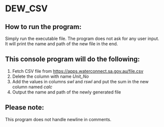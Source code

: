 # DEW_CSV

## How to run the program:

Simply run the executable file. The program does not ask for any user input. It will print the name and path of the new file in the end.

## This console program will do the following:

1. Fetch CSV file from https://apps.waterconnect.sa.gov.au/file.csv
1. Delete the column with name _Unit_No_
1. Add the values in columns _swl_ and _rswl_ and put the sum in the new column named _calc_
1. Output the name and path of the newly generated file

## Please note:

This program does not handle newline in comments.
